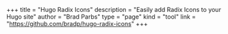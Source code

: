 +++
title = "Hugo Radix Icons"
description = "Easily add Radix Icons to your Hugo site"
author = "Brad Parbs"
type = "page"
kind = "tool"
link = "https://github.com/bradp/hugo-radix-icons"
+++
